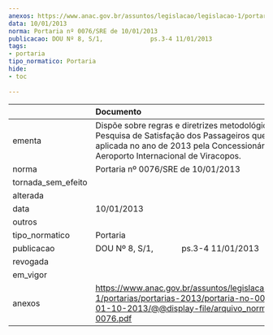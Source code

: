 ```yaml
---
anexos: https://www.anac.gov.br/assuntos/legislacao/legislacao-1/portarias/portarias-2013/portaria-no-0076-sre-de-01-10-2013/@@display-file/arquivo_norma/PA2013-0076.pdf
data: 10/01/2013
norma: Portaria nº 0076/SRE de 10/01/2013
publicacao: DOU Nº 8, S/1,             ps.3-4 11/01/2013
tags:
- portaria
tipo_normatico: Portaria
hide: 
- toc 
 
---
```


|                    | Documento                                                                                                                                                                                  |
|:-------------------|:-------------------------------------------------------------------------------------------------------------------------------------------------------------------------------------------|
| ementa             | Dispõe sobre regras e diretrizes metodológicos para a Pesquisa de Satisfação dos Passageiros que será aplicada no ano de 2013 pela Concessionária do Aeroporto Internacional de Viracopos. |
| norma              | Portaria nº 0076/SRE de 10/01/2013                                                                                                                                                         |
| tornada_sem_efeito |                                                                                                                                                                                            |
| alterada           |                                                                                                                                                                                            |
| data               | 10/01/2013                                                                                                                                                                                 |
| outros             |                                                                                                                                                                                            |
| tipo_normatico     | Portaria                                                                                                                                                                                   |
| publicacao         | DOU Nº 8, S/1,             ps.3-4 11/01/2013                                                                                                                                               |
| revogada           |                                                                                                                                                                                            |
| em_vigor           |                                                                                                                                                                                            |
| anexos             | https://www.anac.gov.br/assuntos/legislacao/legislacao-1/portarias/portarias-2013/portaria-no-0076-sre-de-01-10-2013/@@display-file/arquivo_norma/PA2013-0076.pdf                          |